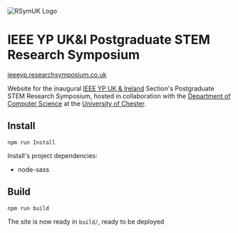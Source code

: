![RSymUK Logo](https://ieeeyp.researchsymposium.co.uk/img/rsymuk.png)

# IEEE YP UK&I Postgraduate STEM Research Symposium

[ieeeyp.researchsymposium.co.uk](https://ieeeyp.researchsymposium.co.uk)

Website for the inaugural [IEEE YP UK & Ireland](http://www.ieeeukiyp.org) Section's Postgraduate STEM Research Symposium, hosted in collaboration with the [Department of Computer Science](https://www.chester.ac.uk/csis) at the [University of Chester](https://www.chester.ac.uk).

## Install

```
npm run Install
```

Install's project dependencies:

- node-sass

## Build

```
npm run build
```

The site is now ready in `build/`, ready to be deployed
